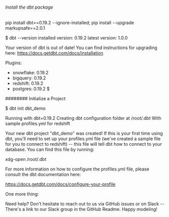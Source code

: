 ###### Install the dbt package 

pip install dbt==0.19.2 --ignore-installed; pip install --upgrade markupsafe==2.0.1 



$ dbt --version 
installed version: 0.19.2
   latest version: 1.0.0

Your version of dbt is out of date! You can find instructions for upgrading here:
https://docs.getdbt.com/docs/installation

Plugins:
  - snowflake: 0.19.2
  - bigquery: 0.19.2
  - redshift: 0.19.2
  - postgres: 0.19.2
$ 


######## Initialize a Project 

$ dbt init dbt_demo

Running with dbt=0.19.2
Creating dbt configuration folder at /root/.dbt
With sample profiles.yml for redshift

Your new dbt project "dbt_demo" was created! If this is your first time
using dbt, you'll need to set up your profiles.yml file (we've created a sample
file for you to connect to redshift) -- this file will tell dbt how
to connect to your database. You can find this file by running:

  xdg-open /root/.dbt

For more information on how to configure the profiles.yml file,
please consult the dbt documentation here:

  https://docs.getdbt.com/docs/configure-your-profile

One more thing:

Need help? Don't hesitate to reach out to us via GitHub issues or on Slack --
There's a link to our Slack group in the GitHub Readme. Happy modeling!